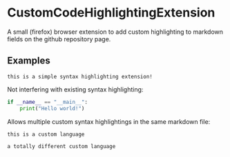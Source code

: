 # CustomCodeHighlightingExtension
A small (firefox) browser extension to add custom highlighting to markdown fields on the github repository page.

## Examples
```custom-lang3
this is a simple syntax highlighting extension!
```

Not interfering with existing syntax highlighting:
```py
if __name__ == "__main__":
    print("Hello world!")
```
Allows multiple custom syntax highlightings in the same markdown file:
```custom-lang1
this is a custom language
```

```custom-lang2
a totally different custom language
```
